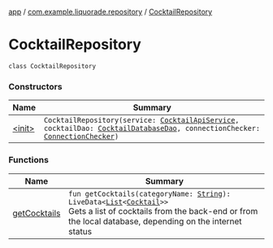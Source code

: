 [app](../../index.md) / [com.example.liquorade.repository](../index.md) / [CocktailRepository](./index.md)

# CocktailRepository

`class CocktailRepository`

### Constructors

| Name | Summary |
|---|---|
| [&lt;init&gt;](-init-.md) | `CocktailRepository(service: `[`CocktailApiService`](../../com.example.liquorade.network/-cocktail-api-service/index.md)`, cocktailDao: `[`CocktailDatabaseDao`](../../com.example.liquorade.database/-cocktail-database-dao/index.md)`, connectionChecker: `[`ConnectionChecker`](../../com.example.liquorade.network/-connection-checker/index.md)`)` |

### Functions

| Name | Summary |
|---|---|
| [getCocktails](get-cocktails.md) | `fun getCocktails(categoryName: `[`String`](https://kotlinlang.org/api/latest/jvm/stdlib/kotlin/-string/index.html)`): LiveData<`[`List`](https://kotlinlang.org/api/latest/jvm/stdlib/kotlin.collections/-list/index.html)`<`[`Cocktail`](../../com.example.liquorade.domain/-cocktail/index.md)`>>`<br>Gets a list of cocktails from the back-end or from the local database, depending on the internet status |
